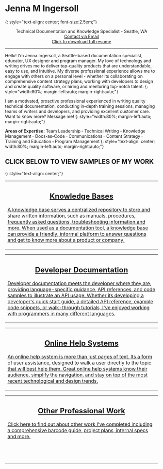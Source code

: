 # Jenna M Ingersoll
{: style="text-align: center; font-size:2.5em;"}

<p style="text-align:center;">Technical Documentation and Knowledge Specialist - Seattle, WA <br />
  <a href="mailto:jenna.m.ingersoll@gmail.com">Contact via Email</a> <br />
  <a href="https://drive.google.com/file/d/1qjemEbZvDrWnvpV_4fTrHibkVWW4ekvu/view?usp=sharing">Click to download full resume</a>
</p>

---

Hello! I'm Jenna Ingersoll, a Seattle-based documentation specialist, educator, UX designer and program manager. My love of technology and writing drives me to deliver top-quality products that are understandable, easy to use, and intuitive. My diverse professional experience allows me to engage with others on a personal level - whether its collaborating on comprehensive content strategy plans, working with developers to design and create quality software, or hiring and mentoring top-notch talent.
{: style="width:80%; margin-left:auto; margin-right:auto;"}

I am a motivated, proactive professional experienced in writing quality technical documentation, conducting in-depth training sessions, managing teams of writers and developers, and providing excellent customer care. Want to know more? Message me!
{: style="width:80%; margin-left:auto; margin-right:auto;"}

**Areas of Expertise:** Team Leadership ▫ Technical Writing ▫ Knowledge Management ▫ Docs-as-Code ▫ Communications ▫ Content Strategy ▫ Training and Education ▫ Program Management
{: style="text-align: center; width:80%; margin-left:auto; margin-right:auto;"}


## CLICK BELOW TO VIEW SAMPLES OF MY WORK
{: style="text-align: center;"}

<table class="card">
  <tr>
     <td><a href="kb/overview.html"><h2 style="text-align:center;">Knowledge Bases</h2><p>A knowledge base serves a centralized repository to store and share written information, such as manuals, procedures, frequently asked questions, troubleshooting information and more. When used as a documentation tool, a knowledge base can provide a friendly, informal platform to answer questions and get to know more about a product or company.</p></a></td>
  </tr>
</table>

<table class="card">
  <tr>
     <td><a href="dev/overview.html"><h2 style="text-align:center;">Developer Documentation</h2><p>Developer documentation meets the developer where they are, providing language-specific guidance, API references, and code samples to illustrate an API usage. Whether its developing a developer's quick start guide, a detailed API reference, example code snippets, or walk-through tutorials, I've enjoyed working with programmers in many different languages.</p></a></td>
  </tr>
</table>

<table class="card">
  <tr>
     <td><a href="help/overview.html"><h2 style="text-align:center;">Online Help Systems</h2><p>An online help system is more than just pages of text. Its a form of user assistance, designed to walk a user directly to the topic that will best help them. Great online help systems know their audience, simplify the navigation, and stay on top of the most recent technological and design trends.</p></a></td>
  </tr>
</table>

<table class="card">
  <tr>
     <td><a href="other/overview.html"><h2 style="text-align:center;">Other Professional Work</h2><p>Click here to find out about other work I've completed including a comprehensive barcode guide, project plans, internal specs and more.<br /><br /><br /><br /></p></a></td>
  </tr>
</table>
